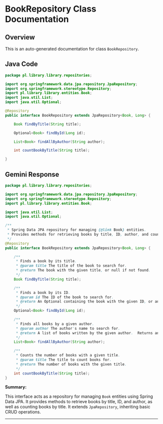 # BookRepository Class Documentation

## Overview

This is an auto-generated documentation for class `BookRepository`.

## Java Code

```java
package pl.library.library.repositories;

import org.springframework.data.jpa.repository.JpaRepository;
import org.springframework.stereotype.Repository;
import pl.library.library.entities.Book;
import java.util.List;
import java.util.Optional;

@Repository
public interface BookRepository extends JpaRepository<Book, Long> {

    Book findByTitle(String title);

    Optional<Book> findById(Long id);

    List<Book> findAllByAuthor(String author);

    int countBookByTitle(String title);

}

```

## Gemini Response

```java
package pl.library.library.repositories;

import org.springframework.data.jpa.repository.JpaRepository;
import org.springframework.stereotype.Repository;
import pl.library.library.entities.Book;

import java.util.List;
import java.util.Optional;

/**
 * Spring Data JPA repository for managing {@link Book} entities.
 * Provides methods for retrieving books by title, ID, author, and counting books by title.
 */
@Repository
public interface BookRepository extends JpaRepository<Book, Long> {

    /**
     * Finds a book by its title.
     * @param title The title of the book to search for.
     * @return The book with the given title, or null if not found.
     */
    Book findByTitle(String title);

    /**
     * Finds a book by its ID.
     * @param id The ID of the book to search for.
     * @return An Optional containing the book with the given ID, or an empty Optional if not found.
     */
    Optional<Book> findById(Long id);

    /**
     * Finds all books by a given author.
     * @param author The author's name to search for.
     * @return A list of books written by the given author.  Returns an empty list if no books are found.
     */
    List<Book> findAllByAuthor(String author);

    /**
     * Counts the number of books with a given title.
     * @param title The title to count books for.
     * @return The number of books with the given title.
     */
    int countBookByTitle(String title);
}
```

**Summary:**

This interface acts as a repository for managing `Book` entities using Spring Data JPA. It provides methods to retrieve books by title, ID, and author, as well as counting books by title.  It extends `JpaRepository`, inheriting basic CRUD operations.

---
